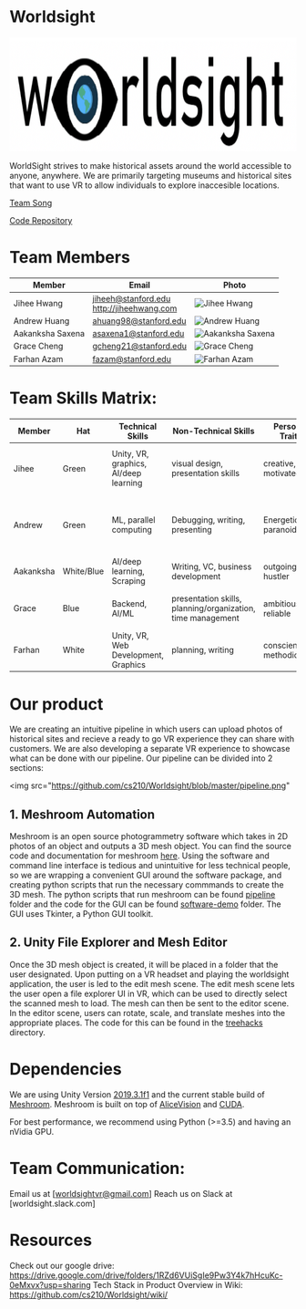# Worldsight

<img src="https://github.com/cs210/Worldsight/blob/master/worldsight_logo.png" width = "1000" height = "200" alt="Worldsight">

WorldSight strives to make historical assets around the world accessible to anyone, anywhere. We are primarily targeting museums and historical sites that want to use VR to allow individuals to explore inaccesible locations. 

[Team Song](https://www.youtube.com/watch?v=VDvr08sCPOc)

[Code Repository](https://github.com/alanefl/seer)

# Team Members
Member | Email | Photo
--- | --- | ---
Jihee Hwang | jiheeh@stanford.edu<br/>http://jiheehwang.com | <img src="http://alarmringing.com/img/sanfran_small.jpg" alt="Jihee Hwang" width="157.5" height="157.5">
Andrew Huang | ahuang98@stanford.edu | <img src="https://andrewhuang121.github.io/images/AndrewHuang.jpg" alt="Andrew Huang" width = "157.5" height="157.5">
Aakanksha Saxena | asaxena1@stanford.edu | <img src="https://media-exp2.licdn.com/dms/image/C5603AQEbzZalMmrTVw/profile-displayphoto-shrink_200_200/0?e=1585180800&v=beta&t=8pxYkANVYkeWiBkxnW7Ug5fgMUT67GX4VG3tL11ZKps" alt="Aakanksha Saxena" width = "157.5" height="157.5">
Grace Cheng | gcheng21@stanford.edu | <img src="http://stanford.edu/~gcheng21/img/grace.JPG" alt="Grace Cheng" width = "157.5" height="157.5">
Farhan Azam | fazam@stanford.edu | <img src="https://i.imgur.com/3Kho7vN.jpg" alt="Farhan Azam" width = "157.5" height="157.5">

# Team Skills Matrix:

Member | Hat | Technical Skills | Non-Technical Skills | Personal Traits | Desired Growth | Weaknesses
--- | --- | --- | --- | --- | --- | ---
Jihee | Green | Unity, VR, graphics, AI/deep learning | visual design, presentation skills | creative, motivated | product management skills, collaborative development | time management
Andrew | Green | ML, parallel computing | Debugging, writing, presenting | Energetic, paranoid, fun | Product management, VR development, user experience | Time management, [getting nerd sniped](https://xkcd.com/356/), often tired 
Aakanksha | White/Blue | AI/deep learning, Scraping | Writing, VC, business development | outgoing, hustler | VR, Unity, Product Development | time management
Grace | Blue | Backend, AI/ML | presentation skills, planning/organization, time management | ambitious, reliable | VR development, product management | indecision
Farhan | White | Unity, VR, Web Development, Graphics | planning, writing | conscientious, methodical | public speaking, product management | communication

# Our product
We are creating an intuitive pipeline in which users can upload photos of historical sites and recieve a ready to go VR experience they can share with customers. We are also developing a separate VR experience to showcase what can be done with our pipeline. Our pipeline can be divided into 2 sections:

<img src="https://github.com/cs210/Worldsight/blob/master/pipeline.png"

## 1. Meshroom Automation
Meshroom is an open source photogrammetry software which takes in 2D photos of an object and outputs a 3D mesh object. You can find the source code and documentation for meshroom [here](https://github.com/alicevision/meshroom). Using the software and command line interface is tedious and unintuitive for less technical people, so we are wrapping a convenient GUI around the software package, and creating python scripts that run the necessary commmands to create the 3D mesh. The python scripts that run meshroom can be found [pipeline](https://github.com/cs210/Worldsight/tree/master/pipeline) folder and the code for the GUI can be found [software-demo](https://github.com/cs210/Worldsight/tree/master/software-demo) folder. The GUI uses Tkinter, a Python GUI toolkit. 

## 2. Unity File Explorer and Mesh Editor
Once the 3D mesh object is created, it will be placed in a folder that the user designated. Upon putting on a VR headset and playing the worldsight application, the user is led to the edit mesh scene. The edit mesh scene lets the user open a file explorer UI in VR, which can be used to directly select the scanned mesh to load. The mesh can then be sent to the editor scene. In the editor scene, users can rotate, scale, and translate meshes into the appropriate places. The code for this can be found in the [treehacks](https://github.com/cs210/Worldsight/tree/master/treehacks) directory. 

# Dependencies
We are using Unity Version [2019.3.1f1](https://unity3d.com/get-unity/download/archive) and the current stable build of [Meshroom](https://github.com/alicevision/meshroom/blob/develop/INSTALL.md). Meshroom is built on top of [AliceVision](https://github.com/alicevision/AliceVision/blob/develop/INSTALL.md) and [CUDA](https://developer.nvidia.com/cuda-downloads).

For best performance, we recommend using Python (>=3.5) and having an nVidia GPU.

# Team Communication:
Email us at [worldsightvr@gmail.com]
Reach us on Slack at [worldsight.slack.com]

# Resources
Check out our google drive: https://drive.google.com/drive/folders/1RZd6VUiSgIe9Pw3Y4k7hHcuKc-0eMxvx?usp=sharing
Tech Stack in Product Overview in Wiki: https://github.com/cs210/Worldsight/wiki/
